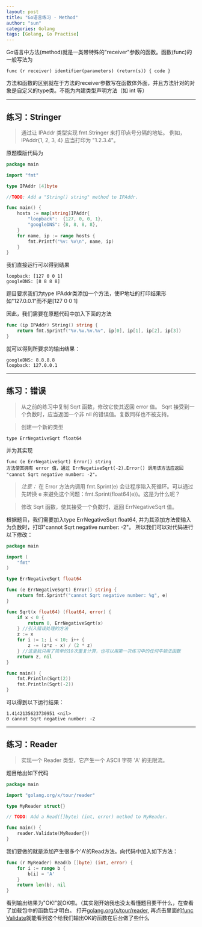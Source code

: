 ```yaml
---
layout: post
title: "Go语言练习 - Method"
author: "sun"
categories: Golang
tags: [Golang, Go Practise]
---
```


Go语言中方法(method)就是一类带特殊的"receiver"参数的函数。函数(func)的一般写法为
```
func (r receiver) identifier(parameters) (return(s)) { code }
```
方法和函数的区别就在于方法的receiver参数写在函数体外面，并且方法针对的对象是自定义的type类。不能为内建类型声明方法（如 int 等）

---
## 练习：Stringer

> 通过让 IPAddr 类型实现 fmt.Stringer 来打印点号分隔的地址。
例如，IPAddr{1, 2, 3, 4} 应当打印为 "1.2.3.4"。

原题模版代码为
```go
package main

import "fmt"

type IPAddr [4]byte

//TODO: Add a "String() string" method to IPAddr.

func main() {
	hosts := map[string]IPAddr{
		"loopback":  {127, 0, 0, 1},
		"googleDNS": {8, 8, 8, 8},
	}
	for name, ip := range hosts {
		fmt.Printf("%v: %v\n", name, ip)
	}
}

```
我们直接运行可以得到结果
```
loopback: [127 0 0 1]
googleDNS: [8 8 8 8]
```
题目要求我们为type IPAddr类添加一个方法，使IP地址的打印结果形如"127.0.0.1"而不是[127 0 0 1]

因此，我们需要在原题代码中加入下面的方法
```go
func (ip IPAddr) String() string {
	return fmt.Sprintf("%v.%v.%v.%v", ip[0], ip[1], ip[2], ip[3])
}
```
就可以得到所要求的输出结果：
```
googleDNS: 8.8.8.8
loopback: 127.0.0.1
```
---

## 练习：错误

> 从之前的练习中复制 Sqrt 函数，修改它使其返回 error 值。
Sqrt 接受到一个负数时，应当返回一个非 nil 的错误值。复数同样也不被支持。

> 创建一个新的类型
```
type ErrNegativeSqrt float64
```
并为其实现
```
func (e ErrNegativeSqrt) Error() string
方法使其拥有 error 值，通过 ErrNegativeSqrt(-2).Error() 调用该方法应返回 "cannot Sqrt negative number: -2"。
```
> *注意：* 在 Error 方法内调用 fmt.Sprint(e) 会让程序陷入死循环。可以通过先转换 e 来避免这个问题：fmt.Sprint(float64(e))。这是为什么呢？

> 修改 Sqrt 函数，使其接受一个负数时，返回 ErrNegativeSqrt 值。

根据题目，我们需要加入type ErrNegativeSqrt float64, 并为其添加方法使输入为负数时，打印"cannot Sqrt negative number: -2"。
所以我们可以对代码进行以下修改：
```go
package main

import (
	"fmt"
)

type ErrNegativeSqrt float64

func (e ErrNegativeSqrt) Error() string {
	return fmt.Sprintf("cannot Sqrt negative number: %g", e)
}

func Sqrt(x float64) (float64, error) {
	if x < 0 {
		return 0, ErrNegativeSqrt(x)
	} //引入错误处理的方法
	z := x
	for i := 1; i < 10; i++ {
		z -= (z*z - x) / (2 * z)
	} //这里我只用了简单的10次重复计算，也可以用第一次练习中的任何牛顿法函数
	return z, nil
}

func main() {
	fmt.Println(Sqrt(2))
	fmt.Println(Sqrt(-2))
}
```
可以得到以下运行结果：
```
1.4142135623730951 <nil>
0 cannot Sqrt negative number: -2
```
---

## 练习：Reader

> 实现一个 Reader 类型，它产生一个 ASCII 字符 'A' 的无限流。

题目给出如下代码
```go
package main

import "golang.org/x/tour/reader"

type MyReader struct{}

// TODO: Add a Read([]byte) (int, error) method to MyReader.

func main() {
	reader.Validate(MyReader{})
}
```
我们要做的就是添加产生很多个'A'的Read方法。向代码中加入如下方法：

```go
func (r MyReader) Read(b []byte) (int, error) {
	for i := range b {
		b[i] = 'A'
	}
	return len(b), nil
}
```
看到输出结果为"OK!"就OK啦。（其实刚开始我也没太看懂题目要干什么，在查看了加载包中的函数后才明白。
打开[golang.org/x/tour/reader](https://godoc.org/golang.org/x/tour/reader), 
再点击里面的[func Validate](https://github.com/golang/tour/blob/master/reader/validate.go)就能看到这个给我们输出OK的函数在后台做了些什么
